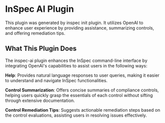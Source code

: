 # InSpec AI Plugin

This plugin was generated by inspec init plugin. It utilizes OpenAI to enhance user experience by providing assistance, summarizing controls, and offering remediation tips.

## What This Plugin Does

The inspec-ai plugin enhances the InSpec command-line interface by integrating OpenAI's capabilities to assist users in the following ways:

**Help**: Provides natural language responses to user queries, making it easier to understand and navigate InSpec functionalities.

**Control Summarization**: Offers concise summaries of compliance controls, helping users quickly grasp the essentials of each control without sifting through extensive documentation.

**Control Remediation Tips**: Suggests actionable remediation steps based on the control evaluations, assisting users in resolving issues effectively.

